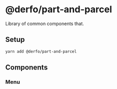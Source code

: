 # @derfo/part-and-parcel

Library of common components that.

## Setup

```bash
yarn add @derfo/part-and-parcel
```

## Components

### Menu
